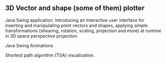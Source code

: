 ## 3D Vector and shape (some of them) plotter

Java Swing application.
Introducing an interactive user interface for inserting and manipulating point vectors 
and shapes, applying simple transformations (shearing, rotation, scaling,  projection and more) at runtime in 3D space perspective projection.

Java Swing Animations

Shortest path algorithm (TSA) visualization.
